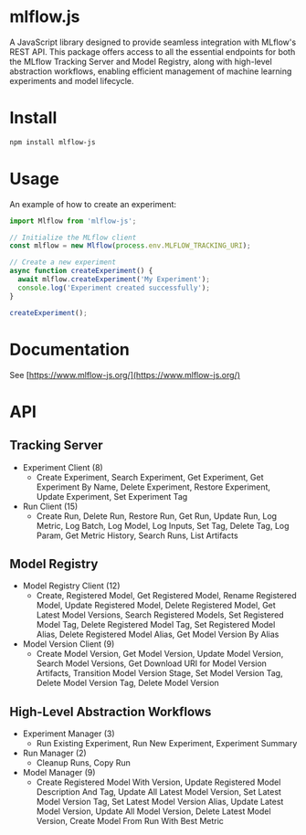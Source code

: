 <!-- README for NPM; the one for GitHub is in .github directory. -->

# mlflow.js

A JavaScript library designed to provide seamless integration with MLflow's REST API. This package offers access to all the essential endpoints for both the MLflow Tracking Server and Model Registry, along with high-level abstraction workflows, enabling efficient management of machine learning experiments and model lifecycle.

# Install

```bash
npm install mlflow-js
```

# Usage

An example of how to create an experiment:

```javascript
import Mlflow from 'mlflow-js';

// Initialize the MLflow client
const mlflow = new Mlflow(process.env.MLFLOW_TRACKING_URI);

// Create a new experiment
async function createExperiment() {
  await mlflow.createExperiment('My Experiment');
  console.log('Experiment created successfully');
}

createExperiment();
```

# Documentation

See [https://www.mlflow-js.org/](https://www.mlflow-js.org/)

# API

## Tracking Server

- Experiment Client (8)
  - Create Experiment, Search Experiment, Get Experiment, Get Experiment By Name, Delete Experiment, Restore Experiment, Update Experiment, Set Experiment Tag
- Run Client (15)
  - Create Run, Delete Run, Restore Run, Get Run, Update Run, Log Metric, Log Batch, Log Model, Log Inputs, Set Tag, Delete Tag, Log Param, Get Metric History, Search Runs, List Artifacts

## Model Registry

- Model Registry Client (12)
  - Create, Registered Model, Get Registered Model, Rename Registered Model, Update Registered Model, Delete Registered Model, Get Latest Model Versions, Search Registered Models, Set Registered Model Tag, Delete Registered Model Tag, Set Registered Model Alias, Delete Registered Model Alias, Get Model Version By Alias
- Model Version Client (9)
  - Create Model Version, Get Model Version, Update Model Version, Search Model Versions, Get Download URI for Model Version Artifacts, Transition Model Version Stage, Set Model Version Tag, Delete Model Version Tag, Delete Model Version

## High-Level Abstraction Workflows

- Experiment Manager (3)
  - Run Existing Experiment, Run New Experiment, Experiment Summary
- Run Manager (2)
  - Cleanup Runs, Copy Run
- Model Manager (9)
  - Create Registered Model With Version, Update Registered Model Description And Tag, Update All Latest Model Version, Set Latest Model Version Tag, Set Latest Model Version Alias, Update Latest Model Version, Update All Model Version, Delete Latest Model Version, Create Model From Run With Best Metric
